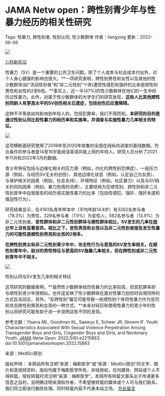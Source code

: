 # JAMA Netw open：跨性别青少年与性暴力经历的相关性研究

Tags: 性暴力, 跨性别者, 性别认同, 性少数群体
作者：liangying
更新：2022-06-09

[![](https://img.medsci.cn/2022316/1647438932622_1614372.png)](https://www.medsci.cn/user/feeds?uid=a2ae6556123)

[
儿科新前沿
](https://www.medsci.cn/user/feeds?uid=a2ae6556123)

性暴力（SV）是一个重要的公共卫生问题，除了个人成本与社会成本付出外，对个人身心健康的影响也很大。**一项研究表明，跨性别男性和女性以及其他的性少数群体(如“流动性别者”和“非二元性别”个体)遭受性侵犯和强奸的比率是顺性别男性和女性的2至6倍。**事实上，近一半(47%)的性少数群体在他们的一生中经历过性暴力。此外，对属于性少数群体的大学生们的研究发现，**这些人比其他顺性别同龄人有更高水平的SV创伤相关后遗症，包括创伤后应激障碍。**

这种不平等是如何影响到年轻人的，包括犯罪率，我们不得而知。**本研究的目的是通过性别认同比较性暴力的经历率和实施率，并调查与实施性暴力几率相关的特征。**

![](https://img.medsci.cn/20220606/1654521349687_5121051.png)

这项横断面研究使用了2018年至2020年收集的全国在线纵向调查的基线数据。符合条件的参与者是14至16岁能阅读英语并能上网的年轻人。研究人员分析了2021年11月和2022年3月的数据。

青少年特征包括与边缘化相关的压力源（例如，内化的跨性别恐惧症）、一般压力源（例如，与经历SV无关的创伤）、其他边缘化状态（例如，认定自己为女孩）、与保护相关的因素（例如，社会支持）、环境特征（例如，社区暴力）以及与SV相关的风险因素（例如，暴力色情的消费）。主要结局为在顺性别、跨性别和非二元性别青年中自我报告的经历或实施性暴力的比率（包括性侵犯、强奸、强奸未遂和强迫性行为）。

研究结果显示，在4193名青年样本中（平均年龄14.8岁）有3282名参与者（78.3%）为男性，329名参与者（7.9%）为变性人，582名参与者（13.9%）为非二元性别者。**变性群体和非二元性别群体与顺性群体相比，SV发生的几率在[统计](https://www.medsci.cn/search?q=%E7%BB%9F%E8%AE%A1)学上没有显著差异。相比之下，变性男孩和女孩以及非二元性别者报告发生性暴力的可能性是顺性别男孩和女孩的2倍多。**

**在跨性别男女和非二元性别青少年中，攻击性行为与更高的SV发生率相关。在顺性别青年中，敌对的男性特征与更高的SV施暴几率相关，但在跨性别或非二元性别青年中不相关。**

![](https://img.medsci.cn/20220606/1654522643113_5121051.png)

性别认同与SV发生几率的相关特征

这项研究的数据表明，**虽然性少数群体经历性暴力的比率较高，但其犯罪率却与顺性别青少年很相似。也许这反映了性少数群体在面对性暴力创伤时会用同样的方式反击回去，另外，“反跨性别”偏见可能导致一些顺性别个体将性暴力作为惩罚和攻击跨性别男孩和女孩的一种方式。**未来对经历和使用性暴力的青少年的性别认同研究可能有助于进一步说明这些不同的发现。

参考文献：Ybarra ML, Goodman KL, Saewyc E, Scheer JR, Stroem IF. Youth Characteristics Associated With Sexual Violence Perpetration Among Transgender Boys and Girls, Cisgender Boys and Girls, and Nonbinary Youth. _[JAMA](https://www.medsci.cn/search?s_id=45) Netw Open._ 2022;5(6):e2215863. doi:10.1001/jamanetworkopen.2022.15863

来源：MedSci原创

版权声明： 本网站所有注明“来源：梅斯医学”或“来源：MedSci原创”的文字、图片和音视频资料，版权均属于梅斯医学所有，非经授权，任何媒体、网站或个人不得转载，授权转载时须注明“来源：梅斯医学”。本网所有转载文章系出于传递更多信息之目的，且明确注明来源和作者，不希望被转载的媒体或个人可与我们联系，我们将立即进行删除处理。同时转载内容不代表本站立场。 [在此留言](javascript:void\(0\))
